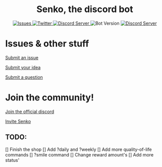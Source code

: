 <div align='center'>
    <h1>Senko, the discord bot</h1>
    <a href="https://github.com/Senbyte1/Senko-Issues/issues">
      <img alt="Issues" src="https://img.shields.io/github/issues/Senbyte1/Senko-Issues?color=0088ff" />
    </a>
    <a href="https://twitter.com/SenkoTheKtsune">
      <img alt="Twitter" src="https://img.shields.io/badge/Twitter-2f4962?style=flat&logo=twitter" />
    </a>
    <a href="https://discord.com/invite/FMghXMP4mW">
      <img alt="Discord Server" src="https://img.shields.io/badge/Discord_Server-303030?style=flat&logo=discord&logoColor=white" />
    </a>
    <a>
      <img alt="Bot Version" src="https://img.shields.io/badge/Bot%20Version-0.2.5-70FF00?style=flat" />
    </a>
    <a href="https://reddit.com/r/SenkosWorld">
      <img alt="Discord Server" src="https://img.shields.io/badge/Reddit-303030?style=flat&logo=reddit" />
    </a>
    <div>

</div>

<div align='left'>

<h1>Issues & other stuff</h1>

[Submit an issue](https://github.com/SenkoTheKitsune1/Senko-Issues/issues/new?assignees=&labels=Bug/Error&template=bug-report.md&title=)

[Submit your idea](https://github.com/Senbyte1/Senko-Issues/issues/new?assignees=&labels=Feature+Request&template=feature_request.md&title=)

[Submit a question](https://github.com/SenkoTheKitsune1/Senko-Issues/issues/new?assignees=&labels=Question)

<h1>Join the community!</h1>

[Join the official discord](https://discord.com/invite/FMghXMP4mW)

[Invite Senko](https://discord.com/oauth2/authorize?client_id=777676015887319050&permissions=25600&scope=bot)

<h2>TODO:</h2>
[] Finish the shop
[] Add ?daily and ?weekly
[] Add more quality-of-life commands
[] ?smile command
[] Change reward amount's
[] Add more status'

